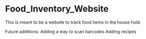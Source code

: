 # Food_Inventory_Website
This is meant to be a website to track food items in the house hold.

Future additions:
Adding a way to scan barcodes
Adding recipes
